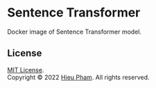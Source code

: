 # Sentence Transformer
Docker image of Sentence Transformer model.
## License
[MIT License](https://github.com/hieupth/sentence.transformers/blob/main/LICENSE).<br>
Copyright &copy; 2022 [Hieu Pham](https://github.com/hieupth). All rights reserved.